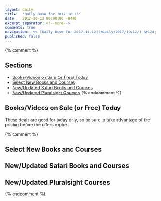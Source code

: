```yaml
---
layout: daily
title:  'Daily Dose for 2017.10.13'
date:   2017-10-13 00:00:00 -0400
excerpt_separator: <!--more-->
comments: true
navigation: '<< [Daily Dose for 2017.10.12](/daily/2017/10/12/) &#124; [Oct 2017](/daily/2017/10/) &#124; [2017](/daily/2017/) &#124; Daily Dose for 2017.10.14 >>'
published: false
---
```

{% comment %}
## Sections
* [Books/Videos on Sale (or Free) Today](#sale)
* [Select New Books and Courses](#select)
* [New/Updated Safari Books and Courses](#safari-new)
* [New/Updated Pluralsight Courses](#pluralsight-new)
{% endcomment %}

## <a name="sale"></a>Books/Videos on Sale (or Free) Today ##
These deals are good for today only, so be sure to take advantage of the pricing before the offers expire.

{% comment %}
## <a name="select"></a>Select New Books and Courses ##

## <a name="safari-new"></a>New/Updated Safari Books and Courses ## 

## <a name="pluralsight-new"></a>New/Updated Pluralsight Courses ## 
{% endcomment %}
